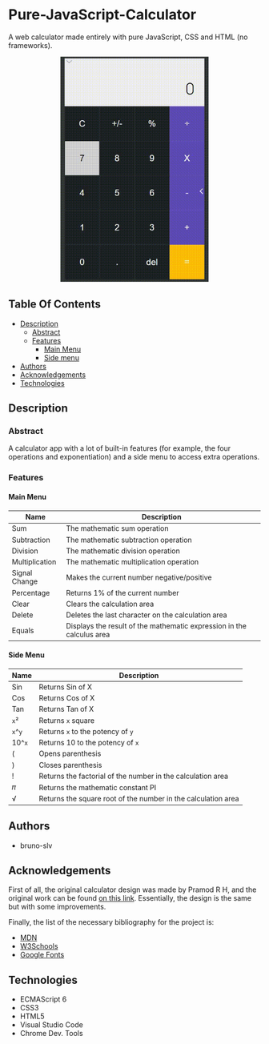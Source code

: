 # Pure-JavaScript-Calculator

A web calculator made entirely with pure JavaScript, CSS and HTML (no frameworks).

<p align="center">
    <img src="calc.gif" width="auto" height="450px">
</p>

## Table Of Contents

- [Description](#description)
    - [Abstract](#Abstract)
    - [Features](#Features)
        - [Main Menu](#Main-Menu)
        - [Side menu](#Side-menu)
- [Authors](#authors)
- [Acknowledgements](#Acknowledgements)
- [Technologies](#Technologies)

## Description

### Abstract
A calculator app with a lot of built-in features (for example, 
the four operations and exponentiation) and a side menu to access extra operations.

### Features

#### Main Menu
|Name|Description|
|-|-|
|Sum|The mathematic sum operation|
|Subtraction|The mathematic subtraction operation|
|Division|The mathematic division operation|
|Multiplication|The mathematic multiplication operation|
|Signal Change|Makes the current number negative/positive|
|Percentage|Returns 1% of the current number|
|Clear|Clears the calculation area|
|Delete|Deletes the last character on the calculation area|
|Equals|Displays the result of the mathematic expression in the calculus area|

#### Side Menu
|Name|Description|
|-|-|
|Sin|Returns Sin of X|
|Cos|Returns Cos of X|
|Tan|Returns Tan of X|
|`x`²|Returns `x` square|
|`x`^`y`|Returns `x` to the potency of `y`|
|10^`x`|Returns 10 to the potency of `x`|
|(|Opens parenthesis|
|)|Closes parenthesis|
|!|Returns the factorial of the number in the calculation area|
|𝜋|Returns the mathematic constant PI|
|√|Returns the square root of the number in the calculation area|

## Authors

- bruno-slv

## Acknowledgements
First of all, the original calculator design was made by Pramod R H, and the original work can be found [on this link](https://dribbble.com/shots/3157278-Calculator-App-Design). Essentially, the design is the same but with some improvements.

Finally, the list of the necessary bibliography for the project is:
- [MDN](https://developer.mozilla.org/)
- [W3Schools](https://www.w3schools.com)
- [Google Fonts](https://fonts.google.com)
## Technologies

- ECMAScript 6
- CSS3
- HTML5
- Visual Studio Code
- Chrome Dev. Tools
